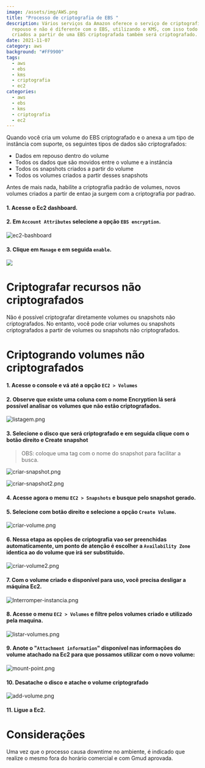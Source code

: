 ```yaml
---
image: /assets/img/AWS.png
title: "Processo de criptografia de EBS "
description: Vários serviços da Amazon oferece o serviço de criptografia em
  repouso e não é diferente com o EBS, utilizando o KMS, com isso todo snapshot
  criados a partir de uma EBS criptografada também será criptografado.
date: 2021-11-07
category: aws
background: "#FF9900"
tags:
  - aws
  - ebs
  - kms
  - criptografia
  - ec2
categories:
  - aws
  - ebs
  - kms
  - criptografia
  - ec2
---
```

Quando você cria um volume do EBS criptografado e o anexa a um tipo de instância com suporte, os seguintes tipos de dados são criptografados:

* Dados em repouso dentro do volume
* Todos os dados que são movidos entre o volume e a instância
* Todos os snapshots criados a partir do volume
* Todos os volumes criados a partir desses snapshots

Antes de mais nada, habilite a criptografia padrão de volumes, novos volumes criados a partir de entao ja surgem com a criptografia por padrao.

#### 1. Acesse o Ec2 dashboard.

#### 2. Em **`Account Attributes`** selecione a opção **`EBS encryption`**.

![ec2-bashboard](/assets/img/ec2-dashboard.png)

#### 3. Clique em **`Manage`** e em seguida `enable`.

![](/assets/img/ebs-encryption.png)

# Criptografar recursos não criptografados

Não é possível criptografar diretamente volumes ou snapshots não criptografados. No entanto, você pode criar volumes ou snapshots criptografados a partir de volumes ou snapshots não criptografados.

# Criptogrando volumes não criptografados

#### 1. Acesse o console e vá até a opção **`EC2 > Volumes`**

#### 2. Observe que existe uma coluna com o nome **Encryption** lá será possível analisar os volumes que não estão criptografados.

![listagem.png](/assets/img/listagem.png)

#### 3. Selecione o disco que será criptografado e em seguida clique com o botão direito e **Create snapshot**

> OBS: coloque uma tag com o nome do snapshot para facilitar a busca.

![criar-snapshot.png](/assets/img/criar-snapshot.png)

![criar-snapshot2.png](/assets/img/criar-snapshot2.png)

#### 4. Acesse agora o menu **`EC2 > Snapshots`** e busque pelo snapshot gerado.

#### 5. Selecione com botão direito e selecione a opção **`Create Volume`**.

![criar-volume.png](/assets/img/criar-volume.png)

#### 6. Nessa etapa as opções de criptografia vao ser preenchidas automaticamente, um ponto de atenção é escolher a **`Availability Zone`** identica ao do volume que irá ser substituido.

![criar-volume2.png](/assets/img/criar-volume2.png)

#### 7. Com o volume criado e disponível para uso, você precisa desligar a máquina Ec2.

![Interromper-instancia.png](/assets/img/interromper-instancia.png)

#### 8. Acesse o menu **`EC2 > Volumes`** e filtre pelos volumes criado e utilizado pela maquina.

![listar-volumes.png](/assets/img/listar-volumes.png)

#### 9. Anote o "`Attachment information`" disponível nas informações do volume atachado na Ec2 para que possamos utilizar com o novo volume:

![mount-point.png](/assets/img/mount-point.png)

#### 10. Desatache o disco e atache o volume criptografado

![add-volume.png](/assets/img/add-volume.png)

#### 11. Ligue a Ec2.

# Considerações

Uma vez que o processo causa downtime no ambiente, é indicado que realize o mesmo fora do horário comercial e com Gmud aprovada.